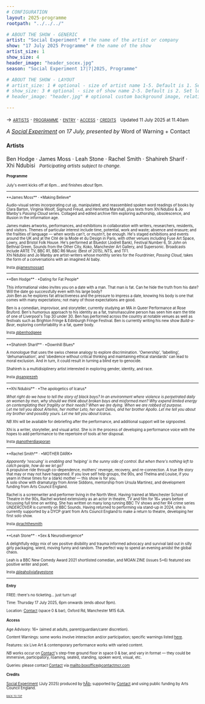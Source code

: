```yaml
---
# CONFIGURATION
layout: 2025-programme
rootpath: "../../../"

# ABOUT THE SHOW - GENERIC
artist: "Social Experiment" # the name of the artist or company
show: "17 July 2025 Programme" # the name of the show
artist_size: 1
show_size: 4
header_image: "header_socex.jpg"  
season: "Social Experiment 17|7|2025, Programme"

# ABOUT THE SHOW - LAYOUT
# artist_size: 1 # optional - size of artist name 1-5. Default is 1. Set longer names to lower values
# show_size: 3 # optional - size of show name 2-5. Default is 2. Set longer names to lower values
# header_image: "header.jpg" # optional custom background image, relative to current page

---
```

<span style='font-variant: small-caps'>→ [artists](/socialexperiment/jul2025/#artists) · [programme](/socialexperiment/jul2025/#programme) · [entry](/socialexperiment/jul2025/#entry) · [access](/socialexperiment/jul2025/#access) · [credits](/socialexperiment/jul2025/#credits)</span>&ensp; <small>Updated 11 July 2025 at 11.40am</small>          
         
*A [Social Experiment](/socialexperiment) on 17 July, presented by* Word of Warning + Contact         
         
#### Artists         
Ben&nbsp;Hodge&nbsp;· James&nbsp;Moss&nbsp;· Leah&nbsp;Stone&nbsp;· Rachel&nbsp;Smith&nbsp;· Shahireh&nbsp;Sharif&nbsp;· Xhi&nbsp;Ndubisi&ensp; <small>*Participating&nbsp;artists subject&nbsp;to&nbsp;change.*<small>         
         
#### Programme        
July's event kicks off at 6pm… and finishes *about* 9pm.         
<hr>         
**James Moss** · *Making Believe*          
         
Audio-visual series incorporating cut up, manipulated, and reassembled spoken word readings of books by Clara Barton, Virginia Woolf, Sigmund Freud, and Henrietta Marshall, plus texts from Xhi Ndubisi & Jo Manby's *Passing Cloud* series. Collaged and edited archive film exploring authorship, obsolescence, and illusion in the information age.         
         
James makes artworks, performances, and exhibitions in collaboration with writers, researchers, residents, and visitors. Themes of particular interest include time, potential, work and waste; absence and erasure; and the frailties of language — when words can't, or mustn't, be enough. He's staged exhibitions and events around the UK and at the Cité de la Mode et du Design in Paris, with other venues including Fuse Art Space, Lowry, and Bristol Folk House. He's performed at Bluedot (Jodrell Bank), Festival Number 6, St John on Bethnal Green, Sounds from the Other City, Koko, Manchester Art Gallery, and Supersonic. Broadcasts include ARTE TV, BBC R1, BBC R6 Music (Best of 2015), NTS, and TF1.<br>Xhi Ndubisi and Jo Manby are artist-writers whose monthly series for the Fourdrinier, *Passing Cloud*, takes the form of a conversations with an imagined AI baby.         
         
Insta <a href="https://instagram.com/jamesmossart" target="_blank">@jamesmossart</a>          
<hr>         
**Ben Hodge** · *Dating for Fat People*         
         
This informational video invites you on a date with a man. That man is fat. Can he hide the truth from his date? Will the date go successfully even with his large body?<br>Join Ben as he explores fat attractiveness and the pressure to impress a date, knowing his body is one that comes with many expectations; not many of those expectations are good.         
         
Ben is a comedian, improvisor, and storyteller, currently studying an MA in Queer Performance at Rose Bruford. Ben's humorous approach to his identity as a fat, transmasculine person has seen him earn the title of one of Liverpool's Top 30 under 30. Ben has performed across the country at notable venues as well as festivals such as Brighton Fringe & Edinburgh Fringe Festival. Ben is currently writing his new show *Build-a-Bear*, exploring comfortability in a fat, queer body.         
         
Insta <a href="https://instagram.com/benhodgeee" target="_blank">@benhodgeee</a>          
<hr>         
**Shahireh Sharif** · *Downhill Blues*         
         
A monologue that uses the swiss cheese analogy to explore discrimination. 'Ownership', 'labelling', 'dehumanisation', and 'obedience without critical thinking and maintaining ethical standards' can lead to moral exclusion. And in turn, it could result in turning a blind eye to genocide.         
         
Shahireh is a multidisiplinery artist interested in exploring gender, identity, and race.         
         
Insta <a href="https://instagram.com/sangrezeh" target="_blank">@sangrezeh</a>          
<hr>         
**Xhi Ndubisi** · *The apologetics of Icarus*         
         
*What right do we have to tell the story of black boys? In an environment where violence is perpetrated daily on women by men, why should we think about broken boys and misformed men? Why expend limited energy on contemplating their fragility or their needs? When we are dying. When we are robbed of purpose.<br>Let me tell you about Artemis, her mother Leto, her aunt Delos, and her brother Apollo. Let me tell you about my brother and possibly yours. Let me tell you about Icarus.*         
         
*NB* Xhi will be available for debriefing after the performance, and additional support will be signposted.         
         
Xhi is a writer, storyteller, and visual artist. She is in the process of developing a performance voice with the hopes to add performance to the repertoire of tools at her disposal.         
         
Insta <a href="https://instagram.com/anotherdiasporan" target="_blank">@anotherdiasporan</a>          
<hr>         
**Rachel Smith** · *MOTHER DARK*         
         
*Apparently 'rescuing' is enabling and 'helping' is the sunny side of control. But when there's nothing left to catch people, how do we let go?*<br>A propulsive ride through co-dependence, mothers' revenge, recovery, and re-connection. A true life story that may or may not have happened. If you love self help groups, the 90s, and Thelma and Louise, if you yearn in these times for a (dark) mother — this show is for you.<br>A solo show with dramaturgy from Annie Siddons, mentorship from Ursula Martinez, and development funding from Arts Council England.         
         
Rachel is a screenwriter and performer living in the North West. Having trained at Manchester School of Theatre in the 90s, Rachel worked extensively as an actor in theatre, TV and film for 16+ years before focussing full time on writing. She has written on many long running BBC TV shows and her R4 crime series *UNDERCOVER* is currently on BBC Sounds. Having returned to performing via stand-up in 2024, she is currently supported by a DYCP grant from Arts Council England to make a return to theatre, developing her first solo show.         
         
Insta <a href="https://instagram.com/rachthesmith" target="_blank">@rachthesmith</a>          
<hr>         
**Leah Stone** · *Sex & Neurodivergence*          
         
A delightfully edgy mix of sex positive disibility and trauma informed advocacy and survival laid out in silly girly packaging, wierd, moving funny and random. The perfect way to spend an evening amidst the global chaos.         
         
Leah is a BBC New Comedy Award 2021 shortlisted comedian, and MOAN ZINE (issues 5+6) featured sex positive writer and poet.         
         
Insta <a href="https://instagram.com/leaholiviafayestone" target="_blank">@leaholiviafayestone</a>          
<hr>         
         
#### Entry         
FREE: there's no ticketing… just turn up!         
         
Time: Thursday 17 July 2025, 6pm onwards (ends *about* 9pm).         
          
Location: <a href="https://contactmcr.com/visit/getting-here" target="_blank">Contact</a> (space 0 & bar), Oxford Rd, Manchester M15 6JA.         
         
#### Access         
Age Advisory: 16+ (aimed at adults, parent/guardian/carer discretion).         
          
Content Warnings: some works involve interaction and/or participation; specific warnings listed [here](/warnings).         
          
Features: six Live Art & contemporary performance works with varied content.         
         
*NB* works occur on <a href="https://contactmcr.com/visit/access" target="_blank">Contact</a>'s step-free ground floor in space 0 & bar, and vary in format — they could be immersive, participatory, roaming, seated, standing, spoken word, visual, etc.         
         
Queries: please contact <a href="https://contactmcr.com/visit/access" target="_blank">Contact</a> via <mailto:boxoffice@contactmcr.com>        
         
#### Credits          
[Social Experiment](/socialexperiment) (July 2025) produced by [hÅb](/hab); supported by <a href="https://contactmcr.com" target="_blank">Contact</a> and using public funding by Arts Council England.         
                 
<small><span style='font-variant: small-caps'>[back to top](/socialexperiment/jul2025)</span></small>
